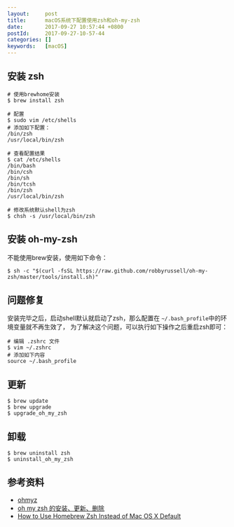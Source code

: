 ```yaml
---
layout:     post
title:      macOS系统下配置使用zsh和oh-my-zsh
date:       2017-09-27 10:57:44 +0800
postId:     2017-09-27-10-57-44
categories: []
keywords:   [macOS]
---
```


## 安装 zsh


```shell
# 使用brewhome安装
$ brew install zsh

# 配置
$ sudo vim /etc/shells
# 添加如下配置：
/bin/zsh
/usr/local/bin/zsh

# 查看配置结果
$ cat /etc/shells
/bin/bash
/bin/csh
/bin/sh
/bin/tcsh
/bin/zsh
/usr/local/bin/zsh

# 修改系统默认shell为zsh
$ chsh -s /usr/local/bin/zsh
```

## 安装 oh-my-zsh

不能使用brew安装，使用如下命令：
```shell
$ sh -c "$(curl -fsSL https://raw.github.com/robbyrussell/oh-my-zsh/master/tools/install.sh)"
```

## 问题修复

安装完毕之后，启动shell默认就启动了zsh，那么配置在 `~/.bash_profile`中的环境变量就不再生效了，
为了解决这个问题，可以执行如下操作之后重启zsh即可：

```shell
# 编辑 .zshrc 文件
$ vim ~/.zshrc
# 添加如下内容
source ~/.bash_profile
```

## 更新

```shell
$ brew update
$ brew upgrade
$ upgrade_oh_my_zsh
```

## 卸载

```shell
$ brew uninstall zsh
$ uninstall_oh_my_zsh
```

## 参考资料

* [ohmyz](http://ohmyz.sh/)
* [oh my zsh 的安装、更新、删除](http://www.jianshu.com/p/4eb7d5ec4515)
* [How to Use Homebrew Zsh Instead of Mac OS X Default](https://zanshin.net/2013/09/03/how-to-use-homebrew-zsh-instead-of-max-os-x-default/)
